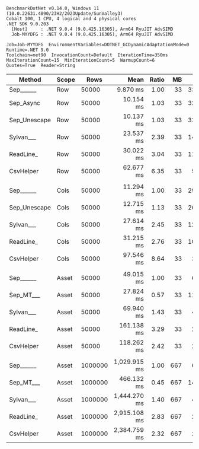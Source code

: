 ```

BenchmarkDotNet v0.14.0, Windows 11 (10.0.22631.4890/23H2/2023Update/SunValley3)
Cobalt 100, 1 CPU, 4 logical and 4 physical cores
.NET SDK 9.0.203
  [Host]     : .NET 9.0.4 (9.0.425.16305), Arm64 RyuJIT AdvSIMD
  Job-MYYDFG : .NET 9.0.4 (9.0.425.16305), Arm64 RyuJIT AdvSIMD

Job=Job-MYYDFG  EnvironmentVariables=DOTNET_GCDynamicAdaptationMode=0  Runtime=.NET 9.0  
Toolchain=net90  InvocationCount=Default  IterationTime=350ms  
MaxIterationCount=15  MinIterationCount=5  WarmupCount=6  
Quotes=True  Reader=String  

```
| Method       | Scope | Rows    | Mean         | Ratio | MB  | MB/s   | ns/row | Allocated    | Alloc Ratio |
|------------- |------ |-------- |-------------:|------:|----:|-------:|-------:|-------------:|------------:|
| Sep______    | Row   | 50000   |     9.870 ms |  1.00 |  33 | 3381.5 |  197.4 |        995 B |        1.00 |
| Sep_Async    | Row   | 50000   |    10.154 ms |  1.03 |  33 | 3287.1 |  203.1 |        986 B |        0.99 |
| Sep_Unescape | Row   | 50000   |    10.137 ms |  1.03 |  33 | 3292.5 |  202.7 |        987 B |        0.99 |
| Sylvan___    | Row   | 50000   |    23.537 ms |  2.39 |  33 | 1418.1 |  470.7 |       6683 B |        6.72 |
| ReadLine_    | Row   | 50000   |    30.022 ms |  3.04 |  33 | 1111.8 |  600.4 |  111389483 B |  111,949.23 |
| CsvHelper    | Row   | 50000   |    62.677 ms |  6.35 |  33 |  532.5 | 1253.5 |      20499 B |       20.60 |
|              |       |         |              |       |     |        |        |              |             |
| Sep______    | Cols  | 50000   |    11.294 ms |  1.00 |  33 | 2955.3 |  225.9 |        991 B |        1.00 |
| Sep_Unescape | Cols  | 50000   |    12.715 ms |  1.13 |  33 | 2625.0 |  254.3 |        997 B |        1.01 |
| Sylvan___    | Cols  | 50000   |    27.614 ms |  2.45 |  33 | 1208.7 |  552.3 |       6718 B |        6.78 |
| ReadLine_    | Cols  | 50000   |    31.215 ms |  2.76 |  33 | 1069.3 |  624.3 |  111389452 B |  112,401.06 |
| CsvHelper    | Cols  | 50000   |    97.546 ms |  8.64 |  33 |  342.2 | 1950.9 |     459474 B |      463.65 |
|              |       |         |              |       |     |        |        |              |             |
| Sep______    | Asset | 50000   |    49.015 ms |  1.00 |  33 |  681.0 |  980.3 |   14134790 B |        1.00 |
| Sep_MT___    | Asset | 50000   |    27.824 ms |  0.57 |  33 | 1199.6 |  556.5 |   14193094 B |        1.00 |
| Sylvan___    | Asset | 50000   |    69.940 ms |  1.43 |  33 |  477.2 | 1398.8 |   14296142 B |        1.01 |
| ReadLine_    | Asset | 50000   |   161.138 ms |  3.29 |  33 |  207.1 | 3222.8 |  125240028 B |        8.86 |
| CsvHelper    | Asset | 50000   |   118.262 ms |  2.42 |  33 |  282.2 | 2365.2 |   14306036 B |        1.01 |
|              |       |         |              |       |     |        |        |              |             |
| Sep______    | Asset | 1000000 | 1,029.915 ms |  1.00 | 667 |  648.3 | 1029.9 |  273069712 B |        1.00 |
| Sep_MT___    | Asset | 1000000 |   466.132 ms |  0.45 | 667 | 1432.4 |  466.1 |  280587560 B |        1.03 |
| Sylvan___    | Asset | 1000000 | 1,444.270 ms |  1.40 | 667 |  462.3 | 1444.3 |  273229408 B |        1.00 |
| ReadLine_    | Asset | 1000000 | 2,915.108 ms |  2.83 | 667 |  229.1 | 2915.1 | 2500933736 B |        9.16 |
| CsvHelper    | Asset | 1000000 | 2,384.759 ms |  2.32 | 667 |  280.0 | 2384.8 |  273249888 B |        1.00 |
